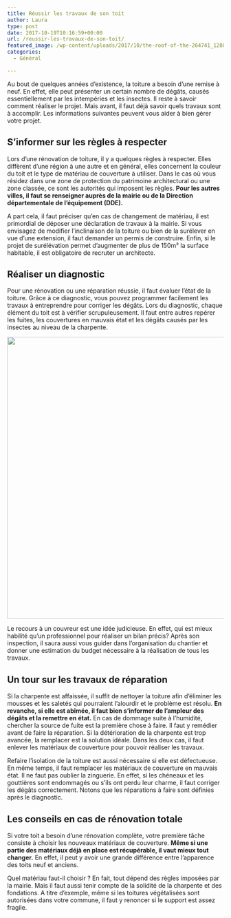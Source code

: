 ```yaml
---
title: Réussir les travaux de son toit
author: Laura
type: post
date: 2017-10-19T10:16:59+00:00
url: /reussir-les-travaux-de-son-toit/
featured_image: /wp-content/uploads/2017/10/the-roof-of-the-264741_1280.jpg
categories:
  - Général

---
```

Au bout de quelques ann&eacute;es d&#8217;existence, la toiture a besoin d&#8217;une remise &agrave; neuf. En effet, elle peut pr&eacute;senter un certain nombre de d&eacute;g&acirc;ts, caus&eacute;s essentiellement par les intemp&eacute;ries et les insectes. Il reste &agrave; savoir comment r&eacute;aliser le projet. Mais avant, il faut d&eacute;j&agrave; savoir quels travaux sont &agrave; accomplir. Les informations suivantes peuvent vous aider &agrave; bien g&eacute;rer votre projet.

<!--more-->

## S&#8217;informer sur les r&egrave;gles &agrave; respecter

Lors d&#8217;une r&eacute;novation de toiture, il y a quelques r&egrave;gles &agrave; respecter. Elles diff&egrave;rent d&#8217;une r&eacute;gion &agrave; une autre et en g&eacute;n&eacute;ral, elles concernent la couleur du toit et le type de mat&eacute;riau de couverture &agrave; utiliser. Dans le cas o&ugrave; vous r&eacute;sidez dans une zone de protection du patrimoine architectural ou une zone class&eacute;e, ce sont les autorit&eacute;s qui imposent les r&egrave;gles. **Pour les autres villes, il faut se renseigner aupr&egrave;s de la mairie ou de la Direction d&eacute;partementale de l&#8217;&eacute;quipement (DDE).**

A part cela, il faut pr&eacute;ciser qu&#8217;en cas de changement de mat&eacute;riau, il est primordial de d&eacute;poser une d&eacute;claration de travaux &agrave; la mairie. Si vous envisagez de modifier l&#8217;inclinaison de la toiture ou bien de la sur&eacute;lever en vue d&#8217;une extension, il faut demander un permis de construire. Enfin, si le projet de sur&eacute;l&eacute;vation permet d&#8217;augmenter de plus de 150m&sup2; la surface habitable, il est obligatoire de recruter un architecte.

## R&eacute;aliser un diagnostic

Pour une r&eacute;novation ou une r&eacute;paration r&eacute;ussie, il faut &eacute;valuer l&#8217;&eacute;tat de la toiture. Gr&acirc;ce &agrave; ce diagnostic, vous pouvez programmer facilement les travaux &agrave; entreprendre pour corriger les d&eacute;g&acirc;ts. Lors du diagnostic, chaque &eacute;l&eacute;ment du toit est &agrave; v&eacute;rifier scrupuleusement. Il faut entre autres rep&eacute;rer les fuites, les couvertures en mauvais &eacute;tat et les d&eacute;g&acirc;ts caus&eacute;s par les insectes au niveau de la charpente.

<img style="text-align: center;max-width: 100%" src="../../wp-content/uploads/2017/10/chimney-sweep-2792895_1280.jpg" alt="" width="655" />

Le recours &agrave; un couvreur est une id&eacute;e judicieuse. En effet, qui est mieux habilit&eacute; qu&#8217;un professionnel pour r&eacute;aliser un bilan pr&eacute;cis? Apr&egrave;s son inspection, il saura aussi vous guider dans l&#8217;organisation du chantier et donner une estimation du budget n&eacute;cessaire &agrave; la r&eacute;alisation de tous les travaux.

## Un tour sur les travaux de r&eacute;paration

Si la charpente est affaiss&eacute;e, il suffit de nettoyer la toiture afin d&#8217;&eacute;liminer les mousses et les salet&eacute;s qui pourraient l&#8217;alourdir et le probl&egrave;me est r&eacute;solu. **En revanche, si elle est ab&icirc;m&eacute;e, il faut bien s&#8217;informer de l&#8217;ampleur des d&eacute;g&acirc;ts et la remettre en &eacute;tat.** En cas de dommage suite &agrave; l&#8217;humidit&eacute;, chercher la source de fuite est la premi&egrave;re chose &agrave; faire. Il faut y rem&eacute;dier avant de faire la r&eacute;paration. Si la d&eacute;t&eacute;rioration de la charpente est trop avanc&eacute;e, la remplacer est la solution id&eacute;ale. Dans les deux cas, il faut enlever les mat&eacute;riaux de couverture pour pouvoir r&eacute;aliser les travaux.

Refaire l&#8217;isolation de la toiture est aussi n&eacute;cessaire si elle est d&eacute;fectueuse. En m&ecirc;me temps, il faut remplacer les mat&eacute;riaux de couverture en mauvais &eacute;tat. Il ne faut pas oublier la zinguerie. En effet, si les ch&eacute;neaux et les goutti&egrave;res sont endommag&eacute;s ou s&#8217;ils ont perdu leur charme, il faut corriger les d&eacute;g&acirc;ts correctement. Notons que les r&eacute;parations &agrave; faire sont d&eacute;finies apr&egrave;s le diagnostic.

## Les conseils en cas de r&eacute;novation totale

Si votre toit a besoin d&#8217;une r&eacute;novation compl&egrave;te, votre premi&egrave;re t&acirc;che consiste &agrave; choisir les nouveaux mat&eacute;riaux de couverture. **M&ecirc;me si une partie des mat&eacute;riaux d&eacute;j&agrave; en place est r&eacute;cup&eacute;rable, il vaut mieux tout changer.** En effet, il peut y avoir une grande diff&eacute;rence entre l&#8217;apparence des toits neuf et anciens.

Quel mat&eacute;riau faut-il choisir ? En fait, tout d&eacute;pend des r&egrave;gles impos&eacute;es par la mairie. Mais il faut aussi tenir compte de la solidit&eacute; de la charpente et des fondations. A titre d&#8217;exemple, m&ecirc;me si les toitures v&eacute;g&eacute;talis&eacute;es sont autoris&eacute;es dans votre commune, il faut y renoncer si le support est assez fragile.